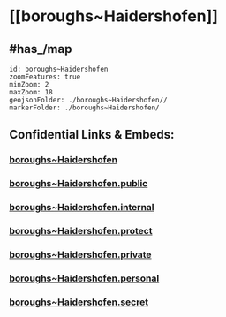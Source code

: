 # [[boroughs~Haidershofen]] 


## #has_/map  



```leaflet
id: boroughs~Haidershofen
zoomFeatures: true 
minZoom: 2 
maxZoom: 18
geojsonFolder: ./boroughs~Haidershofen//
markerFolder: ./boroughs~Haidershofen/
```


## Confidential Links & Embeds: 

### [boroughs~Haidershofen](/_Standards/Earth/Continent/Europe/Europe~Central/Austria/Austrias_States/Niederösterreich/counties~NÖ/Amstetten/cities~Amstetten/Haidershofen/boroughs~Haidershofen.md) 

### [boroughs~Haidershofen.public](/_public/Earth/Continent/Europe/Europe~Central/Austria/Austrias_States/Niederösterreich/counties~NÖ/Amstetten/cities~Amstetten/Haidershofen/boroughs~Haidershofen.public.md) 

### [boroughs~Haidershofen.internal](/_internal/Earth/Continent/Europe/Europe~Central/Austria/Austrias_States/Niederösterreich/counties~NÖ/Amstetten/cities~Amstetten/Haidershofen/boroughs~Haidershofen.internal.md) 

### [boroughs~Haidershofen.protect](/_protect/Earth/Continent/Europe/Europe~Central/Austria/Austrias_States/Niederösterreich/counties~NÖ/Amstetten/cities~Amstetten/Haidershofen/boroughs~Haidershofen.protect.md) 

### [boroughs~Haidershofen.private](/_private/Earth/Continent/Europe/Europe~Central/Austria/Austrias_States/Niederösterreich/counties~NÖ/Amstetten/cities~Amstetten/Haidershofen/boroughs~Haidershofen.private.md) 

### [boroughs~Haidershofen.personal](/_personal/Earth/Continent/Europe/Europe~Central/Austria/Austrias_States/Niederösterreich/counties~NÖ/Amstetten/cities~Amstetten/Haidershofen/boroughs~Haidershofen.personal.md) 

### [boroughs~Haidershofen.secret](/_secret/Earth/Continent/Europe/Europe~Central/Austria/Austrias_States/Niederösterreich/counties~NÖ/Amstetten/cities~Amstetten/Haidershofen/boroughs~Haidershofen.secret.md)

